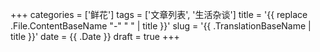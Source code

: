 +++
categories = ['鲜花']
tags = ['文章列表', '生活杂谈']
title = '{{ replace .File.ContentBaseName "-" " " | title }}'
slug = '{{ .TranslationBaseName | title }}'
date = {{ .Date }}
draft = true
+++
